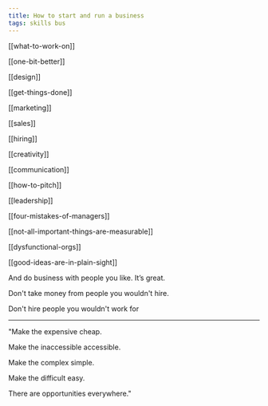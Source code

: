 ```yaml
---
title: How to start and run a business
tags: skills bus
---
```


[[what-to-work-on]]

[[one-bit-better]]

[[design]]

[[get-things-done]]

[[marketing]]

[[sales]]

[[hiring]]

[[creativity]]

[[communication]]

[[how-to-pitch]]

[[leadership]]

[[four-mistakes-of-managers]]

[[not-all-important-things-are-measurable]]

[[dysfunctional-orgs]]

[[good-ideas-are-in-plain-sight]]

And do business with people you like. It’s great.

Don't take money from people you wouldn't hire.

Don't hire people you wouldn't work for 

---

"Make the expensive cheap.

Make the inaccessible accessible.

Make the complex simple.

Make the difficult easy.

There are opportunities everywhere."



